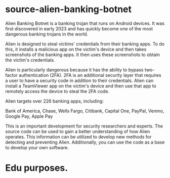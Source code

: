 # source-alien-banking-botnet
 
Alien Banking Botnet is a banking trojan that runs on Android devices. It was first discovered in early 2023 and has quickly become one of the most dangerous banking trojans in the world.

Alien is designed to steal victims' credentials from their banking apps. To do this, it installs a malicious app on the victim's device and then takes screenshots of the banking apps. It then uses these screenshots to obtain the victim's credentials.

Alien is particularly dangerous because it has the ability to bypass two-factor authentication (2FA). 2FA is an additional security layer that requires a user to have a security code in addition to their credentials. Alien can install a TeamViewer app on the victim's device and then use that app to remotely access the device to steal the 2FA code.

Alien targets over 226 banking apps, including:

Bank of America,
Chase,
Wells Fargo,
Citibank,
Capital One,
PayPal,
Venmo,
Google Pay,
Apple Pay

This is an important development for security researchers and experts. The source code can be used to gain a better understanding of how Alien operates. This information can be utilized to develop new methods for detecting and preventing Alien. Additionally, you can use the code as a base to develop your own software.

# Edu purposes.
